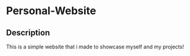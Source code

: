 # Personal-Website
<H2>Description</H2>
This is a simple website that i made to showcase myself and my projects!


